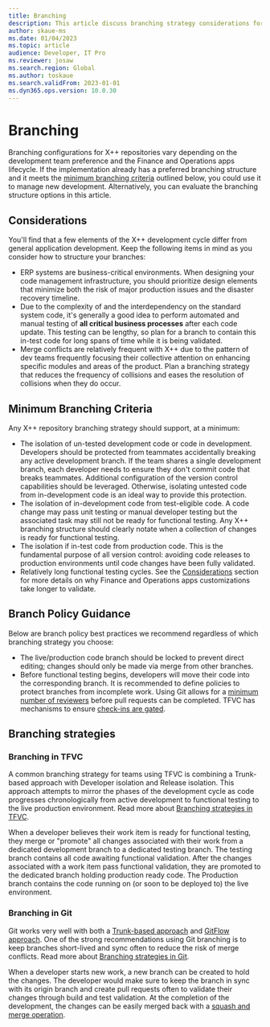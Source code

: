 ```yaml
---
title: Branching
description: This article discuss branching strategy considerations for X++ development.
author: skaue-ms
ms.date: 01/04/2023
ms.topic: article
audience: Developer, IT Pro
ms.reviewer: josaw
ms.search.region: Global
ms.author: toskaue
ms.search.validFrom: 2023-01-01
ms.dyn365.ops.version: 10.0.30
---
```

# Branching

Branching configurations for X++ repositories vary depending on the development team preference and the Finance and Operations apps lifecycle. If the implementation already has a preferred branching structure and it meets the [minimum branching criteria](#minimum-branching-criteria) outlined below, you could use it to manage new development. Alternatively, you can evaluate the branching structure options in this article.

## Considerations

You'll find that a few elements of the X++ development cycle differ from general application development. Keep the following items in mind as you consider how to structure your branches:

- ERP systems are business-critical environments. When designing your code management infrastructure, you should prioritize design elements that minimize both the risk of major production issues and the disaster recovery timeline.
- Due to the complexity of and the interdependency on the standard system code, it's generally a good idea to perform automated and manual testing of **all critical business processes** after each code update. This testing can be lengthy, so plan for a branch to contain this in-test code for long spans of time while it is being validated.
- Merge conflicts are relatively frequent with X++ due to the pattern of dev teams frequently focusing their collective attention on enhancing specific modules and areas of the product. Plan a branching strategy that reduces the frequency of collisions and eases the resolution of collisions when they do occur.

## Minimum Branching Criteria

Any X++ repository branching strategy should support, at a minimum:

- The isolation of un-tested development code or code in development. Developers should be protected from teammates accidentally breaking any active development branch. If the team shares a single development branch, each developer needs to ensure they don't commit code that breaks teammates. Additional configuration of the version control capabilities should be leveraged. Otherwise, isolating untested code from in-development code is an ideal way to provide this protection. 
- The isolation of in-development code from test-eligible code. A code change may pass unit testing or manual developer testing but the associated task may still not be ready for functional testing. Any X++ branching structure should clearly notate when a collection of changes is ready for functional testing.
- The isolation if in-test code from production code. This is the fundamental purpose of all version control: avoiding code releases to production environments until code changes have been fully validated.
- Relatively long functional testing cycles. See the [Considerations](#considerations) section for more details on why Finance and Operations apps customizations take longer to validate.

## Branch Policy Guidance

Below are branch policy best practices we recommend regardless of which branching strategy you choose:

- The live/production code branch should be locked to prevent direct editing; changes should only be made via merge from other branches.
- Before functional testing begins, developers will move their code into the corresponding branch. It is recommended to define policies to protect branches from incomplete work. Using Git allows for a [minimum number of reviewers](/azure/devops/repos/git/branch-policies?view=azure-devops&tabs=browser&preserve-view=true#require-a-minimum-number-of-reviewers) before pull requests can be completed. TFVC has mechanisms to ensure [check-ins are gated](/azure/devops/repos/tfvc/set-enforce-quality-gates?view=azure-devops&preserve-view=true).

## Branching strategies

### Branching in TFVC

A common branching strategy for teams using TFVC is combining a Trunk-based approach with Developer isolation and Release isolation. This approach attempts to mirror the phases of the development cycle as code progresses chronologically from active development to functional testing to the live production environment. Read more about [Branching strategies in TFVC](/azure/devops/repos/tfvc/branching-strategies-with-tfvc?view=azure-devops&preserve-view=true).

When a developer believes their work item is ready for functional testing, they merge or "promote" all changes associated with their work from a dedicated development branch to a dedicated testing branch. The testing branch contains all code awaiting functional validation. After the changes associated with a work item pass functional validation, they are promoted to the dedicated branch holding production ready code. The Production branch contains the code running on (or soon to be deployed to) the live environment.

### Branching in Git

Git works very well with both a [Trunk-based approach](/devops/develop/how-microsoft-develops-devops) and [GitFlow approach](/devops/develop/how-microsoft-develops-devops#differences-from-github-flow). One of the strong recommendations using Git branching is to keep branches short-lived and sync often to reduce the risk of merge conflicts. Read more about [Branching strategies in Git](/azure/devops/repos/tfvc/branching-strategies-with-tfvc?view=azure-devops&preserve-view=true).

When a developer starts new work, a new branch can be created to hold the changes. The developer would make sure to keep the branch in sync with its origin branch and create pull requests often to validate their changes through build and test validation. At the completion of the development, the changes can be easily merged back with a [squash and merge operation](/azure/devops/repos/git/merging-with-squash?view=azure-devops&preserve-view=true). 

